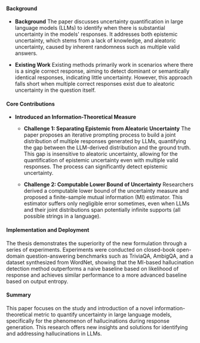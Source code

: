 #### Background
- **Background**
The paper discusses uncertainty quantification in large language models (LLMs) to identify when there is substantial uncertainty in the models' responses. It addresses both epistemic uncertainty, which stems from a lack of knowledge, and aleatoric uncertainty, caused by inherent randomness such as multiple valid answers.

- **Existing Work**
Existing methods primarily work in scenarios where there is a single correct response, aiming to detect dominant or semantically identical responses, indicating little uncertainty. However, this approach falls short when multiple correct responses exist due to aleatoric uncertainty in the question itself.


#### Core Contributions
- **Introduced an Information-Theoretical Measure**
  - **Challenge 1: Separating Epistemic from Aleatoric Uncertainty**
    The paper proposes an iterative prompting process to build a joint distribution of multiple responses generated by LLMs, quantifying the gap between the LLM-derived distribution and the ground truth. This gap is insensitive to aleatoric uncertainty, allowing for the quantification of epistemic uncertainty even with multiple valid responses. The process can significantly detect epistemic uncertainty.

  - **Challenge 2: Computable Lower Bound of Uncertainty**
    Researchers derived a computable lower bound of the uncertainty measure and proposed a finite-sample mutual information (MI) estimator. This estimator suffers only negligible error sometimes, even when LLMs and their joint distributions span potentially infinite supports (all possible strings in a language).

#### Implementation and Deployment
The thesis demonstrates the superiority of the new formulation through a series of experiments. Experiments were conducted on closed-book open-domain question-answering benchmarks such as TriviaQA, AmbigQA, and a dataset synthesized from WordNet, showing that the MI-based hallucination detection method outperforms a naive baseline based on likelihood of response and achieves similar performance to a more advanced baseline based on output entropy.

#### Summary
This paper focuses on the study and introduction of a novel information-theoretical metric to quantify uncertainty in large language models, specifically for the phenomenon of hallucinations during response generation. This research offers new insights and solutions for identifying and addressing hallucinations in LLMs.